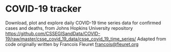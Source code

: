 # COVID-19 tracker
Download, plot and explore daily COVID-19 time series data for confirmed cases and deaths,
from Johns Hopkins University repository
https://github.com/CSSEGISandData/COVID-19/raw/master/csse_covid_19_data/csse_covid_19_time_series/
Adapted from code originally written by Francois Fleuret <francois@fleuret.org>
